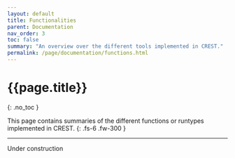 ```yaml
---
layout: default
title: Functionalities
parent: Documentation
nav_order: 3
toc: false
summary: "An overview over the different tools implemented in CREST."
permalink: /page/documentation/functions.html
---
```


# {{page.title}}
{: .no_toc }

This page contains summaries of the different functions or runtypes implemented in CREST.
{: .fs-6 .fw-300 }

---


Under construction  <i class="fa-solid fa-wrench"></i>
